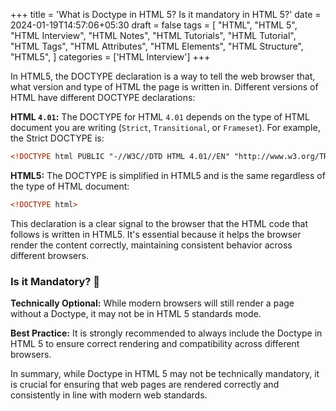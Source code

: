 +++
title = 'What is Doctype in HTML 5? Is it mandatory in HTML 5?'
date = 2024-01-19T14:57:06+05:30
draft = false
tags = [
    "HTML",
    "HTML 5",
    "HTML Interview",
    "HTML Notes",
    "HTML Tutorials",
    "HTML Tutorial",
    "HTML Tags",
    "HTML Attributes",
    "HTML Elements",
    "HTML Structure",
    "HTML5",
]
categories = ['HTML Interview']
+++

In HTML5, the DOCTYPE declaration is a way to tell the web browser that, what version and type of HTML the page is written in. Different versions of HTML have different DOCTYPE declarations:

**HTML `4.01`:** The DOCTYPE for HTML `4.01` depends on the type of HTML document you are writing (`Strict`, `Transitional`, or `Frameset`). For example, the Strict DOCTYPE is:

```html
<!DOCTYPE html PUBLIC "-//W3C//DTD HTML 4.01//EN" "http://www.w3.org/TR/html4/strict.dtd">
```

**HTML5:** The DOCTYPE is simplified in HTML5 and is the same regardless of the type of HTML document:

```html
<!DOCTYPE html>
```

This declaration is a clear signal to the browser that the HTML code that follows is written in HTML5. It's essential because it helps the browser render the content correctly, maintaining consistent behavior across different browsers.

### Is it Mandatory? 🍃

**Technically Optional:** While modern browsers will still render a page without a Doctype, it may not be in HTML 5 standards mode.

**Best Practice:** It is strongly recommended to always include the Doctype in HTML 5 to ensure correct rendering and compatibility across different browsers.

In summary, while Doctype in HTML 5 may not be technically mandatory, it is crucial for ensuring that web pages are rendered correctly and consistently in line with modern web standards.
